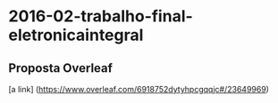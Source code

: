 # 2016-02-trabalho-final-eletronicaintegral

## Proposta Overleaf
[a link] (https://www.overleaf.com/6918752dytyhpcgqqjc#/23649969)
